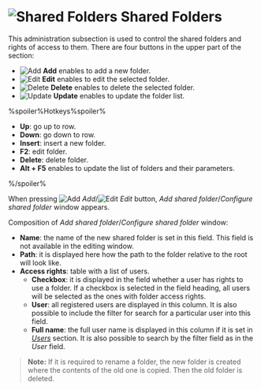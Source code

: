# ![Shared Folders](../images/icons/admin-system-objects/sharedfolders_default.svg) Shared Folders

This administration subsection is used to control the shared folders and rights of access to them. There are four buttons in the upper part of the section:

* ![Add](../images/icons/toolbar-controls/plus_default.svg) **Add** enables to add a new folder.
* ![Edit](../images/icons/toolbar-controls/edit_default.svg) **Edit** enables to edit the selected folder.
* ![Delete](../images/icons/toolbar-controls/delete_default.svg) **Delete** enables to delete the selected folder.
* ![Update](../images/icons/toolbar-controls/refresh_default.svg) **Update** enables to update the folder list.

%spoiler%Hotkeys%spoiler%

* **Up**: go up to row.
* **Down**: go down to row.
* **Insert**: insert a new folder.
* **F2**: edit folder.
* **Delete**: delete folder.
* **Alt + F5** enables to update the list of folders and their parameters.

%/spoiler%

When pressing ![Add](../images/icons/toolbar-controls/plus_default.svg) *Add*/![Edit](../images/icons/toolbar-controls/edit_default.svg) *Edit* button, *Add shared folder*/*Configure shared folder* window appears.

Composition of *Add shared folder*/*Configure shared folder* window:

* **Name**: the name of the new shared folder is set in this field. This field is not available in the editing window.
* **Path**: it is displayed here how the path to the folder relative to the root will look like.
* **Access rights**: table with a list of users.
   * **Checkbox**: it is displayed in the field whether a user has rights to use a folder. If a checkbox is selected in the field heading, all users will be selected as the ones with folder access rights.
   * **User**: all registered users are displayed in this column. It is also possible to include the filter for search for a particular user into this field.
   * **Full name**: the full user name is displayed in this column if it is set in [*Users*](./users.md) section. It is also possible to search by the filter field as in the *User* field.

> **Note:** If it is required to rename a folder, the new folder is created where the contents of the old one is copied. Then the old folder is deleted.